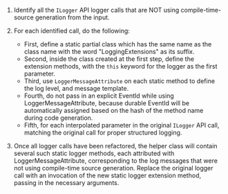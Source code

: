 1. Identify all the `ILogger` API logger calls that are NOT using compile-time-source generation from the input.

2. For each identified call, do the following:
    - First, define a static partial class which has the same name as the class name with the word "LoggingExtensions" as its suffix.
    - Second, inside the class created at the first step, define the extension methods, with the `this` keyword for the logger as the first parameter. 
    - Third, use `LoggerMessageAttribute` on each static method to define the log level, and message template.
    - Fourth, do not pass in an explicit EventId while using LoggerMessageAttribute, because durable EventId will be automatically assigned based on the hash of the method name during code generation.
    - Fifth, for each interpolated parameter in the original `ILogger` API call, matching the original call for proper structured logging.

3. Once all logger calls have been refactored, the helper class will contain several such static logger methods, each attributed with LoggerMessageAttribute, corresponding to the log messages that were not using compile-time source generation. Replace the original logger call with an invocation of the new static logger extension method, passing in the necessary arguments.